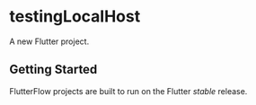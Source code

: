 # testingLocalHost

A new Flutter project.

## Getting Started

FlutterFlow projects are built to run on the Flutter _stable_ release.
